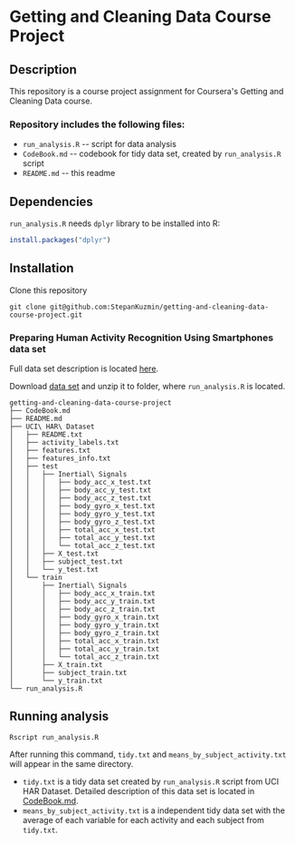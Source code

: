 # Getting and Cleaning Data Course Project

## Description

This repository is a course project assignment for Coursera's Getting and Cleaning Data course.

### Repository includes the following files:

* `run_analysis.R` -- script for data analysis
* `CodeBook.md` -- codebook for tidy data set, created by `run_analysis.R` script
* `README.md` -- this readme

## Dependencies

`run_analysis.R` needs `dplyr` library to be installed into R:

```r
install.packages("dplyr")
```

## Installation

Clone this repository

```shell
git clone git@github.com:StepanKuzmin/getting-and-cleaning-data-course-project.git
```

### Preparing Human Activity Recognition Using Smartphones data set

Full data set description is located [here](http://archive.ics.uci.edu/ml/datasets/Human+Activity+Recognition+Using+Smartphones).

Download [data set](https://d396qusza40orc.cloudfront.net/getdata%2Fprojectfiles%2FUCI%20HAR%20Dataset.zip) and unzip it to folder, where `run_analysis.R` is located.

```
getting-and-cleaning-data-course-project
├── CodeBook.md
├── README.md
├── UCI\ HAR\ Dataset
│   ├── README.txt
│   ├── activity_labels.txt
│   ├── features.txt
│   ├── features_info.txt
│   ├── test
│   │   ├── Inertial\ Signals
│   │   │   ├── body_acc_x_test.txt
│   │   │   ├── body_acc_y_test.txt
│   │   │   ├── body_acc_z_test.txt
│   │   │   ├── body_gyro_x_test.txt
│   │   │   ├── body_gyro_y_test.txt
│   │   │   ├── body_gyro_z_test.txt
│   │   │   ├── total_acc_x_test.txt
│   │   │   ├── total_acc_y_test.txt
│   │   │   └── total_acc_z_test.txt
│   │   ├── X_test.txt
│   │   ├── subject_test.txt
│   │   └── y_test.txt
│   └── train
│       ├── Inertial\ Signals
│       │   ├── body_acc_x_train.txt
│       │   ├── body_acc_y_train.txt
│       │   ├── body_acc_z_train.txt
│       │   ├── body_gyro_x_train.txt
│       │   ├── body_gyro_y_train.txt
│       │   ├── body_gyro_z_train.txt
│       │   ├── total_acc_x_train.txt
│       │   ├── total_acc_y_train.txt
│       │   └── total_acc_z_train.txt
│       ├── X_train.txt
│       ├── subject_train.txt
│       └── y_train.txt
└── run_analysis.R
```

## Running analysis

```shell
Rscript run_analysis.R
```

After running this command, `tidy.txt` and `means_by_subject_activity.txt` will appear in the same directory.

* `tidy.txt` is a tidy data set created by `run_analysis.R` script from UCI HAR Dataset. Detailed description of this data set is located in [CodeBook.md](CodeBook.md).
* `means_by_subject_activity.txt` is a independent tidy data set with the average of each variable for each activity and each subject from `tidy.txt`.